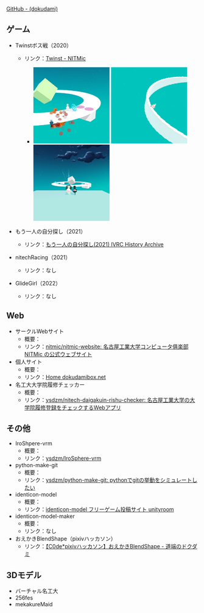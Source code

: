 
[GitHub - (dokudami)](https://github.com/ysdzm)

## ゲーム

- Twinstボス戦（2020）
    - リンク：[Twinst - NITMic](https://nitmic.club.nitech.ac.jp/post/0004/)

        - <img src="image.png" alt="alt text" width="200" height="200" style="object-fit: cover;"> <img src="image-1.png" alt="alt text" width="200" height="200" style="object-fit: cover;"> <img src="image-2.png" alt="alt text" width="200" height="200" style="object-fit: cover;">

- もう一人の自分探し（2021）
    - リンク：[もう一人の自分探し(2021) IVRC History Archive](https://ivrc.net/archive/%E3%82%82%E3%81%86%E4%B8%80%E4%BA%BA%E3%81%AE%E8%87%AA%E5%88%86%E6%8E%A2%E3%81%972021/)
- nitechRacing（2021）
    - リンク：なし
- GlideGirl（2022）
    - リンク：なし

## Web

- サークルWebサイト
    - 概要：
    - リンク：[nitmic/nitmic-website: 名古屋工業大学コンピュータ俱楽部 NITMic の公式ウェブサイト](https://github.com/nitmic/nitmic-website)
- 個人サイト
    - 概要：
    - リンク：[Home dokudamibox.net](https://dokudamibox.net/)
- 名工大大学院履修チェッカー
    - 概要：
    - リンク：[ysdzm/nitech-daigakuin-rishu-checker: 名古屋工業大学の大学院履修登録をチェックするWebアプリ](https://github.com/ysdzm/nitech-daigakuin-rishu-checker)

## その他

- IroShpere-vrm
    - 概要：
    - リンク：[ysdzm/IroSphere-vrm](https://github.com/ysdzm/IroSphere-vrm)
- python-make-git
    - 概要：
    - リンク：[ysdzm/python-make-git: pythonでgitの挙動をシミュレートしたい](https://github.com/ysdzm/python-make-git)
- identicon-model
    - 概要：
    - リンク：[identicon-model フリーゲーム投稿サイト unityroom](https://unityroom.com/games/identicon-model)
- identicon-model-maker
    - 概要：
    - リンク：なし
- おえかきBlendShape（pixivハッカソン）
    - リンク：[【C0de*pixivハッカソン】おえかきBlendShape - 道端のドクダミ](https://dokudamichang.hatenablog.com/entry/2024/02/10/034112)

## 3Dモデル
- バーチャル名工大
- 256fes
- mekakureMaid